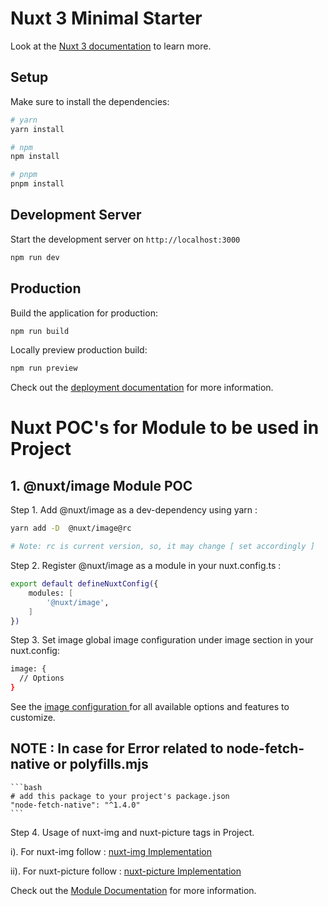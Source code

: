 # Nuxt 3 Minimal Starter

Look at the [Nuxt 3 documentation](https://nuxt.com/docs/getting-started/introduction) to learn more.

## Setup

Make sure to install the dependencies:

```bash
# yarn
yarn install

# npm
npm install

# pnpm
pnpm install
```

## Development Server

Start the development server on `http://localhost:3000`

```bash
npm run dev
```

## Production

Build the application for production:

```bash
npm run build
```

Locally preview production build:

```bash
npm run preview
```

Check out the [deployment documentation](https://nuxt.com/docs/getting-started/deployment) for more information.



# Nuxt POC's for Module to be used in Project

## 1. @nuxt/image Module POC

Step 1. Add @nuxt/image as a dev-dependency using yarn : 

```bash
yarn add -D  @nuxt/image@rc

# Note: rc is current version, so, it may change [ set accordingly ]
```

Step 2. Register @nuxt/image as a module in your nuxt.config.ts : 

```bash
export default defineNuxtConfig({
    modules: [
        '@nuxt/image',
    ]
})
```
Step 3. Set image global image configuration under image section in your nuxt.config: 

```bash
image: {
  // Options
}
```
See the [ image configuration ](https://image.nuxtjs.org/configuration) for all available options and features to customize.

## NOTE : In case for Error related to node-fetch-native or polyfills.mjs 
    ```bash
    # add this package to your project's package.json
    "node-fetch-native": "^1.4.0"
    ```

Step 4. Usage of nuxt-img and nuxt-picture tags in Project.

i). For nuxt-img follow  : [ nuxt-img Implementation ](https://image.nuxtjs.org/components/nuxt-img)

ii). For nuxt-picture follow : [ nuxt-picture Implementation ](https://image.nuxtjs.org/components/nuxt-picture)


Check out the [Module Documentation](https://image.nuxtjs.org) for more information.